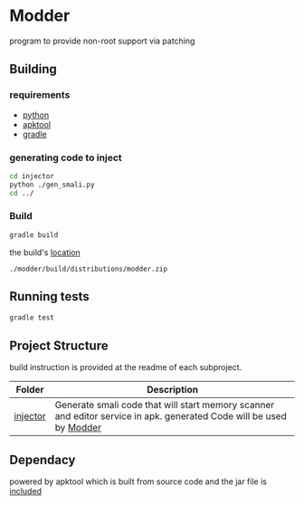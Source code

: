 # Modder

program to provide non-root support via patching

## Building
### requirements
- [python](https://www.python.org/downloads/)
- [apktool](https://apktool.org/docs/install/)
- [gradle](https://gradle.org/install/)

### generating code to inject

```sh
cd injector
python ./gen_smali.py
cd ../
```
### Build

```sh
gradle build
```
the build's [location](https://docs.gradle.org/current/samples/sample_building_java_applications.html#bundle_the_application) 

`./modder/build/distributions/modder.zip`

## Running tests

```sh
gradle test
```

## Project Structure
build instruction is provided at the readme of each subproject. 

Folder 				| Description
----------------------------- 	| -----------------------------------------------
[injector](./injector/) 	| Generate smali code that will start  memory scanner and editor service  in apk. generated Code will be used by [Modder](./Modder)


## Dependacy

powered by apktool which is built from source code
and the jar file is [included](./modder/lib) 
